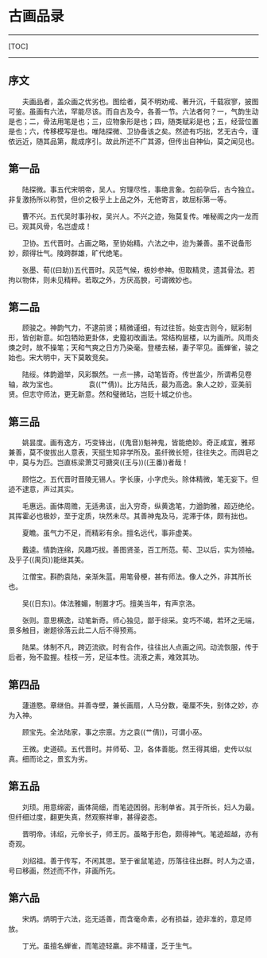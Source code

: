 # 古画品录

---

[TOC]



---

## 序文

　　夫画品者，盖众画之优劣也。图绘者，莫不明劝戒、著升沉，千载寂寥，披图可鉴。虽画有六法，罕能尽该。而自古及今，各善一节。六法者何？一，气韵生动是也；二，骨法用笔是也；三，应物象形是也；四，随类赋彩是也；五，经营位置是也；六，传移模写是也。唯陆探微、卫协备该之矣。然迹有巧拙，艺无古今，谨依远近，随其品第，裁成序引。故此所述不广其源，但传出自神仙，莫之闻见也。






## 第一品

　　陆探微。事五代宋明帝，吴人。穷理尽性，事绝言象。包前孕后，古今独立。非复激扬所以称赞，但价之极乎上上品之外，无他寄言，故屈标第一等。

　　曹不兴。五代吴时事孙权，吴兴人。不兴之迹，殆莫复传。唯秘阁之内一龙而已。观其风骨，名岂虚成！

　　卫协。五代晋时。占画之略，至协始精。六法之中，迨为兼善。虽不说备形妙，颇得壮气。陵跨群雄，旷代绝笔。

　　张墨、荀((曰助))五代晋时。风范气候，极妙参神。但取精灵，遗其骨法。若拘以物体，则未见精粹。若取之外，方厌高腴，可谓微妙也。






## 第二品

　　顾骏之。神韵气力，不逮前贤；精微谨细，有过往哲。始变古则今，赋彩制形，皆创新意。如包牺始更卦体，史籀初改画法。常结构层楼，以为画所。风雨炎燠之时，故不操笔；天和气爽之日方乃染毫。登楼去梯，妻子罕见。画蝉雀，骏之始也。宋大明中，天下莫敢竞矣。

　　陆绥。体韵遒举，风彩飘然。一点一拂，动笔皆奇。传世盖少，所谓希见卷轴，故为宝也。
　　
　　袁((艹倩))。比方陆氏，最为高逸。象人之妙，亚美前贤。但志守师法，更无新意。然和璧微玷，岂贬十城之价也。






## 第三品

　　姚昙度。画有逸方，巧变锋出，((鬼音))魁神鬼，皆能绝妙。奇正咸宜，雅郑兼善，莫不俊拔出人意表，天挺生知非学所及。虽纤微长短，往往失之。而舆皂之中，莫与为匹。岂直栋梁萧艾可搪突((王与))((王番))者哉！

　　顾恺之。五代晋时晋陵无锡人。字长康，小字虎头。除体精微，笔无妄下。但迹不逮意，声过其实。

　　毛惠远。画体周赡，无适弗该，出入穷奇，纵黄逸笔，力遒韵雅，超迈绝伦。其挥霍必也极妙，至于定质，块然未尽。其善神鬼及马，泥滞于体，颇有拙也。

　　夏瞻。虽气力不足，而精彩有余。擅名远代，事非虚美。

　　戴逵。情韵连绵，风趣巧拔。善图贤圣，百工所范。荀、卫以后，实为领袖。及乎子((禺页))能继其美。

　　江僧宝。斟酌袁陆，亲渐朱蓝。用笔骨梗，甚有师法。像人之外，非其所长也。

　　吴((日东))。体法雅媚，制置才巧。擅美当年，有声京洛。

　　张则。意思横逸，动笔新奇。师心独见，鄙于综采。变巧不竭，若环之无端，景多触目，谢题徐落云此二人后不得预焉。

　　陆杲。体制不凡，跨迈流欲。时有合作，往往出人点画之间。动流恢服，传于后者，殆不盈握。桂枝一芳，足征本性。流液之素，难效其功。






## 第四品

　　蘧道愍。章继伯。并善寺壁，兼长画扇，人马分数，毫厘不失，别体之妙，亦为入神。

　　顾宝先。全法陆家，事之宗禀。方之袁((艹倩))，可谓小巫。

　　王微。史道硕。五代晋时。并师荀、卫，各体善能。然王得其细，史传以似真。细而论之，景玄为劣。






## 第五品

　　刘顼。用意绵密，画体简细，而笔迹困弱。形制单省。其于所长，妇人为最。但纤细过度，翻更失真，然观察祥审，甚得姿态。

　　晋明帝。讳绍，元帝长子，师王厉。虽略于形色，颇得神气。笔迹超越，亦有奇观。

　　刘绍祖。善于传写，不闲其思。至于雀鼠笔迹，历落往往出群。时人为之语，号曰移画，然述而不作，非画所先。





## 第六品

　　宋炳。炳明于六法，迄无适善，而含毫命素，必有损益，迹非准的，意足师放。

　　丁光。虽擅名蝉雀，而笔迹轻羸。非不精谨，乏于生气。

